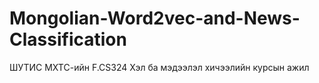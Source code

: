 # Mongolian-Word2vec-and-News-Classification
ШУТИС МХТС-ийн F.CS324 Хэл ба мэдээлэл хичээлийн курсын ажил
